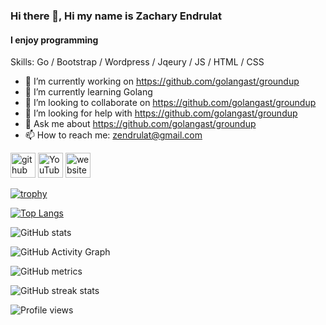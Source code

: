 ### Hi there 👋, Hi my name is Zachary Endrulat
#### I enjoy programming

Skills: Go / Bootstrap / Wordpress / Jqeury / JS / HTML / CSS

- 🔭 I’m currently working on https://github.com/golangast/groundup 
- 🌱 I’m currently learning Golang 
- 👯 I’m looking to collaborate on https://github.com/golangast/groundup 
- 🤔 I’m looking for help with https://github.com/golangast/groundup 
- 💬 Ask me about https://github.com/golangast/groundup 
- 📫 How to reach me: zendrulat@gmail.com 


[<img src='https://cdn.jsdelivr.net/npm/simple-icons@3.0.1/icons/github.svg' alt='github' height='40'>](https://github.com/golangast)  [<img src='https://cdn.jsdelivr.net/npm/simple-icons@3.0.1/icons/youtube.svg' alt='YouTube' height='40'>](https://www.youtube.com/channel/https://www.youtube.com/channel/UCHJlAqTCdlN_bjUx-1_CPmg)  [<img src='https://cdn.jsdelivr.net/npm/simple-icons@3.0.1/icons/icloud.svg' alt='website' height='40'>](https://endrulats.com/?page_id=149)  

[![trophy](https://github-profile-trophy.vercel.app/?username=golangast)](https://github.com/ryo-ma/github-profile-trophy)

[![Top Langs](https://github-readme-stats.vercel.app/api/top-langs/?username=golangast)](https://github.com/anuraghazra/github-readme-stats)

![GitHub stats](https://github-readme-stats.vercel.app/api?username=golangast&show_icons=true)  

![GitHub Activity Graph](https://activity-graph.herokuapp.com/graph?username=golangast)  

![GitHub metrics](https://metrics.lecoq.io/golangast)  

![GitHub streak stats](https://streak-stats.demolab.com/?user=golangast)  

![Profile views](https://gpvc.arturio.dev/golangast)  
